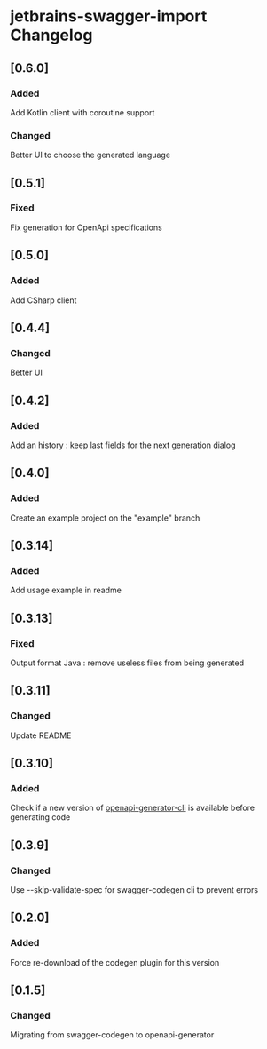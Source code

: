 <!-- Keep a Changelog guide -> https://keepachangelog.com -->

# jetbrains-swagger-import Changelog

## [0.6.0]
### Added

Add Kotlin client with coroutine support

### Changed

Better UI to choose the generated language 


## [0.5.1]

### Fixed

Fix generation for OpenApi specifications

## [0.5.0]
### Added

Add CSharp client


## [0.4.4]

### Changed

Better UI

## [0.4.2]
### Added

Add an history : keep last fields for the next generation dialog

## [0.4.0]
### Added

Create an example project on the "example" branch

## [0.3.14]

### Added

Add usage example in readme

## [0.3.13]

### Fixed

Output format Java : remove useless files from being generated

## [0.3.11]

### Changed

Update README

## [0.3.10]

### Added

Check if a new version of  [openapi-generator-cli](https://github.com/OpenAPITools/openapi-generator) is available before generating code

## [0.3.9]

### Changed

Use --skip-validate-spec for swagger-codegen cli to prevent errors

## [0.2.0]

### Added

Force re-download of the codegen plugin for this version

## [0.1.5]

### Changed

Migrating from swagger-codegen to openapi-generator
